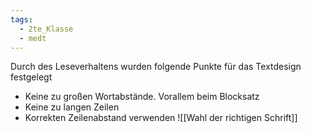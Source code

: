 ```yaml
---
tags:
  - 2te_Klasse
  - medt
---
```

Durch des Leseverhaltens wurden folgende Punkte für das Textdesign festgelegt

- Keine zu großen Wortabstände. Vorallem beim Blocksatz 
- Keine zu langen Zeilen 
- Korrekten Zeilenabstand verwenden
![[Wahl der richtigen Schrift]]